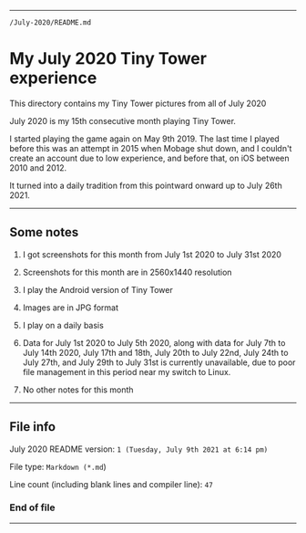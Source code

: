 
***

`/July-2020/README.md`

# My July 2020 Tiny Tower experience

This directory contains my Tiny Tower pictures from all of July 2020

July 2020 is my 15th consecutive month playing Tiny Tower.

I started playing the game again on May 9th 2019. The last time I played before this was an attempt in 2015 when Mobage shut down, and I couldn't create an account due to low experience, and before that, on iOS between 2010 and 2012.

It turned into a daily tradition from this pointward onward up to July 26th 2021.

***

## Some notes

1. I got screenshots for this month from July 1st 2020 to July 31st 2020

2. Screenshots for this month are in 2560x1440 resolution

3. I play the Android version of Tiny Tower

4. Images are in JPG format

5. I play on a daily basis

6. Data for July 1st 2020 to July 5th 2020, along with data for July 7th to July 14th 2020, July 17th and 18th, July 20th to July 22nd, July 24th to July 27th, and July 29th to July 31st is currently unavailable, due to poor file management in this period near my switch to Linux.

7. No other notes for this month

***

## File info

July 2020 README version: `1 (Tuesday, July 9th 2021 at 6:14 pm)`

File type: `Markdown (*.md`)

Line count (including blank lines and compiler line): `47`

### End of file

***
